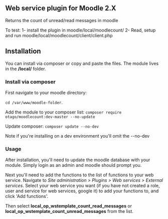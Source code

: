 Web service plugin for Moodle 2.X
------------------------------------------

Returns the count of unread/read messages in moodle

To test:
1- install the plugin in moodle/local/moodlecount/
2- Read, setup and run moodle/local/moodlecount/client/client.php

## Installation

You can install via composer or copy and paste the files. The module
lives in the **/local/** folder. 

### Install via composer

First navigate to your moodle directory:

```cd /var/www/moodle-folder```.

Add the module to your composer list:
```composer require otago/moodlecount:dev-master --no-update```

Update composer: 
```composer update --no-dev```

Note if you're installing on a dev environment you'll omit the --no-dev

### Usage

After installation, you'll need to update the moodle database with your 
module. Simply login as an admin and moodle should prompt you.

Next you'll need to add the functions to the list of functions to your web service.
Navigate to *Site administration > Plugins > Web services > External services*. 
Select your web service you want (if you have not created a role, user and service 
for web services, google it) to add your functions to, and click 'Add functions'. 

Then select **local_op_wstemplate_count_read_messages** or **local_op_wstemplate_count_unread_messages** 
from the list.
